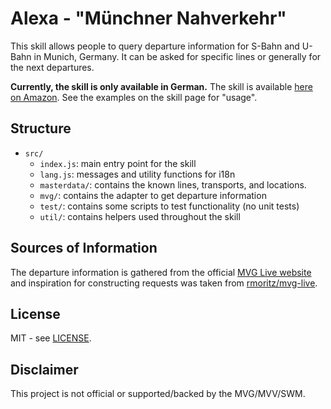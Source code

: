 # Alexa - "Münchner Nahverkehr"

This skill allows people to query departure information for S-Bahn and U-Bahn in Munich, Germany. It can be asked for
specific lines or generally for the next departures.

**Currently, the skill is only available in German.** The skill is available
[here on Amazon](https://www.amazon.de/Michael-Rose-Münchner-Nahverkehr/dp/B0743N2R9B). See the examples on the skill page for "usage".


## Structure

* `src/`
    * `index.js`: main entry point for the skill
    * `lang.js`: messages and utility functions for i18n
    * `masterdata/`: contains the known lines, transports, and locations.
    * `mvg/`: contains the adapter to get departure information
    * `test/`: contains some scripts to test functionality (no unit tests)
    * `util/`: contains helpers used throughout the skill
    

## Sources of Information

The departure information is gathered from the official [MVG Live website](http://www.mvg-live.de/MvgLive/MvgLive.jsp) and inspiration for constructing
requests was taken from [rmoritz/mvg-live](https://github.com/rmoriz/mvg-live).


## License

MIT - see [LICENSE](./LICENSE).


## Disclaimer

This project is not official or supported/backed by the MVG/MVV/SWM.
